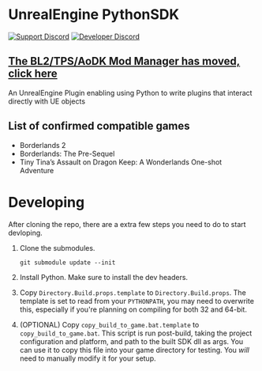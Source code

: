 # UnrealEngine PythonSDK
[![Support Discord](https://img.shields.io/static/v1?label=&message=Support%20Discord&logo=discord&color=424)](https://discord.gg/bXeqV8Ef9R)
[![Developer Discord](https://img.shields.io/static/v1?label=&message=Developer%20Discord&logo=discord&color=222)](https://discord.gg/VJXtHvh)

## [The BL2/TPS/AoDK Mod Manager has moved, click here](https://github.com/bl-sdk/bl2-mod-manager/)

An UnrealEngine Plugin enabling using Python to write plugins that interact directly with UE objects

## List of confirmed compatible games
- Borderlands 2
- Borderlands: The Pre-Sequel
- Tiny Tina’s Assault on Dragon Keep: A Wonderlands One-shot Adventure

# Developing
After cloning the repo, there are a extra few steps you need to do to start devloping.

1. Clone the submodules.
   ```
   git submodule update --init
   ```

2. Install Python. Make sure to install the dev headers.
   
3. Copy `Directory.Build.props.template` to `Directory.Build.props`.
   The template is set to read from your `PYTHONPATH`, you may need to overwrite this, especially if you're planning on compiling for both 32 and 64-bit.

4. (OPTIONAL) Copy `copy_build_to_game.bat.template` to `copy_build_to_game.bat`.
   This script is run post-build, taking the project configuration and platform, and path to the built SDK dll as args.
   You can use it to copy this file into your game directory for testing. You *will* need to manually modify it for your setup.
